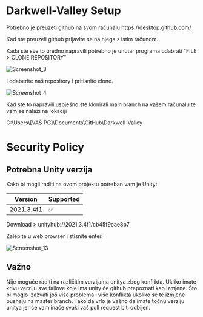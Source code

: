 # Darkwell-Valley Setup

Potrebno je preuzeti github na svom računalu 
          https://desktop.github.com/
          
Kad ste preuzeli github prijavite se na njega s istim računom.

Kada ste sve to uredno napravili potrebno je unutar programa odabrati "FILE > CLONE REPOSITORY"

![Screenshot_3](https://user-images.githubusercontent.com/29728342/196375902-9bcdbf30-059d-426a-b689-db3fb15c816c.png)

I odaberite naš repository i pritisnite clone.

![Screenshot_4](https://user-images.githubusercontent.com/29728342/196375926-13d2c017-6d6c-4810-831a-faea2863ea93.png)


Kad ste to napravili uspješno ste klonirali main branch na vašem računalu te vam se nalazi na lokaciji

C:\Users\\[VAŠ PC]\Documents\GitHub\Darkwell-Valley




##

# Security Policy

## Potrebna Unity verzija

Kako bi mogli raditi na ovom projektu potreban vam je Unity:

| Version | Supported          |
| ------- | ------------------ |
| 2021.3.4f1 | :white_check_mark: |

Download > unityhub://2021.3.4f1/cb45f9cae8b7

Zalepite u web browser i stisnite enter.

![Screenshot_13](https://user-images.githubusercontent.com/29728342/196695777-154f9cd8-2700-4126-945d-46533fb67cc0.png)



## Važno

Nije moguće raditi na različitim verzijama unitya zbog konflikta.
Ukliko imate krivu verziju sve failove koje ima unity će github prepoznati kao izmjene.
Što bi moglo izazvati još više problema i više konflikta ukoliko se te izmjene pushaju na master branch.
Tako da vrlo je važno da imate točnu verziju unitya jer će vam inaće svaki vaš pull request biti odbijen.

